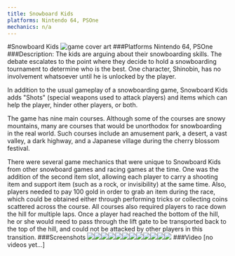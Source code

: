 ```yaml
---
title: Snowboard Kids
platforms: Nintendo 64, PSOne
mechanics: n/a
---
```

#Snowboard Kids
![game cover art](//images.igdb.com/igdb/image/upload/t_cover_big/owuujppkixli11l0hndz.jpg "Logo Title Text 1")
###Platforms
Nintendo 64, PSOne
###Description:
The kids are arguing about their snowboarding skills. The debate escalates to the point where they decide to hold a snowboarding tournament to determine who is the best. One character, Shinobin, has no involvement whatsoever until he is unlocked by the player. 
 
In addition to the usual gameplay of a snowboarding game, Snowboard Kids adds "Shots" (special weapons used to attack players) and items which can help the player, hinder other players, or both. 
 
The game has nine main courses. Although some of the courses are snowy mountains, many are courses that would be unorthodox for snowboarding in the real world. Such courses include an amusement park, a desert, a vast valley, a dark highway, and a Japanese village during the cherry blossom festival. 
 
There were several game mechanics that were unique to Snowboard Kids from other snowboard games and racing games at the time. One was the addition of the second item slot, allowing each player to carry a shooting item and support item (such as a rock, or invisibility) at the same time. Also, players needed to pay 100 gold in order to grab an item during the race, which could be obtained either through performing tricks or collecting coins scattered across the course. All courses also required players to race down the hill for multiple laps. Once a player had reached the bottom of the hill, he or she would need to pass through the lift gate to be transported back to the top of the hill, and could not be attacked by other players in this transition.
###Screenshots
<a target="_blank" href="//images.igdb.com/igdb/image/upload/t_cover_big/xvqrtj9ntucxjxewaj5o.jpg"><img src="//images.igdb.com/igdb/image/upload/t_thumb/xvqrtj9ntucxjxewaj5o.jpg"/></a><a target="_blank" href="//images.igdb.com/igdb/image/upload/t_cover_big/rvvsjtsc3u55dfs1vwto.jpg"><img src="//images.igdb.com/igdb/image/upload/t_thumb/rvvsjtsc3u55dfs1vwto.jpg"/></a><a target="_blank" href="//images.igdb.com/igdb/image/upload/t_cover_big/ubkwxubnuxqnbxce8tql.jpg"><img src="//images.igdb.com/igdb/image/upload/t_thumb/ubkwxubnuxqnbxce8tql.jpg"/></a><a target="_blank" href="//images.igdb.com/igdb/image/upload/t_cover_big/zh8wzyzgydtjqasazete.jpg"><img src="//images.igdb.com/igdb/image/upload/t_thumb/zh8wzyzgydtjqasazete.jpg"/></a><a target="_blank" href="//images.igdb.com/igdb/image/upload/t_cover_big/xc61j5cnxsn83ma9ftop.jpg"><img src="//images.igdb.com/igdb/image/upload/t_thumb/xc61j5cnxsn83ma9ftop.jpg"/></a><a target="_blank" href="//images.igdb.com/igdb/image/upload/t_cover_big/lhl2uosdfs2c6oq5ppci.jpg"><img src="//images.igdb.com/igdb/image/upload/t_thumb/lhl2uosdfs2c6oq5ppci.jpg"/></a><a target="_blank" href="//images.igdb.com/igdb/image/upload/t_cover_big/da3dvphlugmknlicrski.jpg"><img src="//images.igdb.com/igdb/image/upload/t_thumb/da3dvphlugmknlicrski.jpg"/></a><a target="_blank" href="//images.igdb.com/igdb/image/upload/t_cover_big/v9abc3aozb0npfoyx118.jpg"><img src="//images.igdb.com/igdb/image/upload/t_thumb/v9abc3aozb0npfoyx118.jpg"/></a><a target="_blank" href="//images.igdb.com/igdb/image/upload/t_cover_big/hwbaxzv3jvocdwsxx08k.jpg"><img src="//images.igdb.com/igdb/image/upload/t_thumb/hwbaxzv3jvocdwsxx08k.jpg"/></a><a target="_blank" href="//images.igdb.com/igdb/image/upload/t_cover_big/a8h5ttqueulbiolohay1.jpg"><img src="//images.igdb.com/igdb/image/upload/t_thumb/a8h5ttqueulbiolohay1.jpg"/></a><a target="_blank" href="//images.igdb.com/igdb/image/upload/t_cover_big/jaceycpxbmtklmxocehp.jpg"><img src="//images.igdb.com/igdb/image/upload/t_thumb/jaceycpxbmtklmxocehp.jpg"/></a><a target="_blank" href="//images.igdb.com/igdb/image/upload/t_cover_big/hlglvp7ad5ubdsa9udyq.jpg"><img src="//images.igdb.com/igdb/image/upload/t_thumb/hlglvp7ad5ubdsa9udyq.jpg"/></a>
###Video
[no videos yet...]
